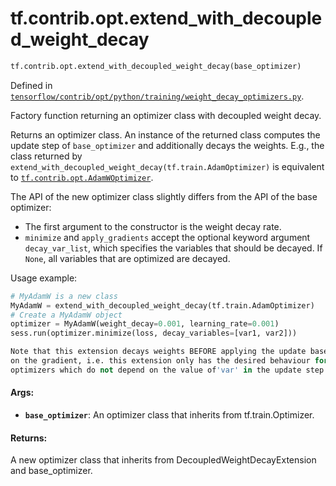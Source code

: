 <div itemscope itemtype="http://developers.google.com/ReferenceObject">
<meta itemprop="name" content="tf.contrib.opt.extend_with_decoupled_weight_decay" />
</div>

# tf.contrib.opt.extend_with_decoupled_weight_decay

``` python
tf.contrib.opt.extend_with_decoupled_weight_decay(base_optimizer)
```



Defined in [`tensorflow/contrib/opt/python/training/weight_decay_optimizers.py`](https://www.tensorflow.org/code/tensorflow/contrib/opt/python/training/weight_decay_optimizers.py).

Factory function returning an optimizer class with decoupled weight decay.

Returns an optimizer class. An instance of the returned class computes the
update step of `base_optimizer` and additionally decays the weights.
E.g., the class returned by
`extend_with_decoupled_weight_decay(tf.train.AdamOptimizer)` is equivalent to
<a href="../../../tf/contrib/opt/AdamWOptimizer.md"><code>tf.contrib.opt.AdamWOptimizer</code></a>.

The API of the new optimizer class slightly differs from the API of the
base optimizer:
- The first argument to the constructor is the weight decay rate.
- `minimize` and `apply_gradients` accept the optional keyword argument
  `decay_var_list`, which specifies the variables that should be decayed.
  If `None`, all variables that are optimized are decayed.

Usage example:
```python
# MyAdamW is a new class
MyAdamW = extend_with_decoupled_weight_decay(tf.train.AdamOptimizer)
# Create a MyAdamW object
optimizer = MyAdamW(weight_decay=0.001, learning_rate=0.001)
sess.run(optimizer.minimize(loss, decay_variables=[var1, var2]))

Note that this extension decays weights BEFORE applying the update based
on the gradient, i.e. this extension only has the desired behaviour for
optimizers which do not depend on the value of'var' in the update step!
```

#### Args:

* <b>`base_optimizer`</b>: An optimizer class that inherits from tf.train.Optimizer.


#### Returns:

A new optimizer class that inherits from DecoupledWeightDecayExtension
and base_optimizer.